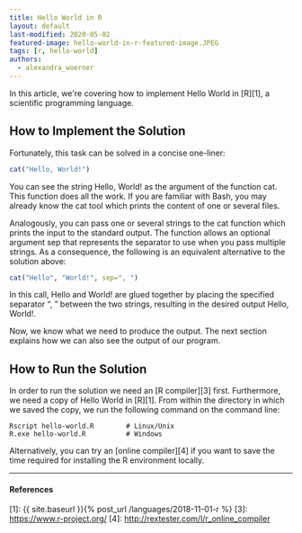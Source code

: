 ```yaml
---
title: Hello World in R
layout: default
last-modified: 2020-05-02
featured-image: hello-world-in-r-featured-image.JPEG
tags: [r, hello-world]
authors:
  - alexandra_woerner
---
```


In this article, we're covering how to implement Hello World in
[R][1], a scientific programming language.

## How to Implement the Solution

Fortunately, this task can be solved in a concise one-liner:

```r
cat("Hello, World!")
```

You can see the string Hello, World! as the argument of the function cat.
This function does all the work. If you are familiar with Bash, you may already
know the cat tool which prints the content of one or several files.

Analogously, you can pass one or several strings to the cat function which prints
the input to the standard output. The function allows an optional argument sep
that represents the separator to use when you pass multiple strings. As a
consequence, the following is an equivalent alternative to the solution above:

```r
cat("Hello", "World!", sep=", ")
```

In this call, Hello and World! are glued together by placing the specified
separator “, ” between the two strings, resulting in the desired output
Hello, World!.

Now, we know what we need to produce the output. The next section explains how
we can also see the output of our program.

## How to Run the Solution

In order to run the solution we need an [R compiler][3] first. Furthermore, we need
a copy of Hello World in [R][1]. From within the directory in which we saved the copy,
we run the following command on the command line:

```console
Rscript hello-world.R        # Linux/Unix
R.exe hello-world.R          # Windows
```

Alternatively, you can try an [online compiler][4] if you want to save the time
required for installing the R environment locally.

---

#### References

[^1]: A. Wörner, “Hello World in R,” The Renegade Coder, 17-Sep-2018. [Online]. Available: <https://therenegadecoder.com/code/hello-world-in-r/>. [Accessed: 02-Nov-2018].

[1]: {{ site.baseurl }}{% post_url /languages/2018-11-01-r %}
[3]: https://www.r-project.org/
[4]: http://rextester.com/l/r_online_compiler
